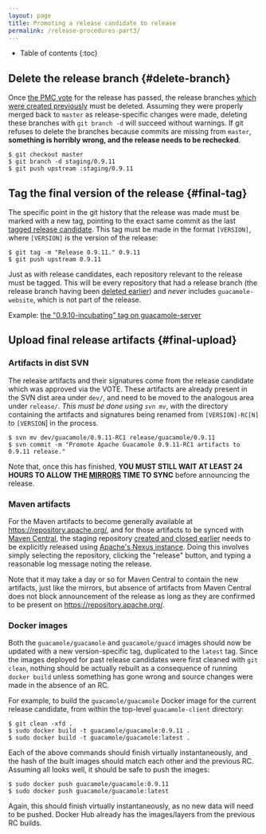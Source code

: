 ```yaml
---
layout: page 
title: Promoting a release candidate to release
permalink: /release-procedures-part3/
---
```


* Table of contents
{:toc}

Delete the release branch {#delete-branch}
------------------------------------------

Once [the PMC vote](/release-procedures-part2/#pmc-vote) for the release has
passed, the release branches [which were created
previously](/release-procedures-part1/#release-branch) must be deleted.
Assuming they were properly merged back to `master` as release-specific changes
were made, deleting these branches with `git branch -d` will succeed without
warnings. If git refuses to delete the branches because commits are missing
from `master`, **something is horribly wrong, and the release needs to be
rechecked**.

    $ git checkout master
    $ git branch -d staging/0.9.11
    $ git push upstream :staging/0.9.11

Tag the final version of the release {#final-tag}
-------------------------------------------------

The specific point in the git history that the release was made must be marked
with a new tag, pointing to the exact same commit as the last [tagged release
candidate](/release-procedures-part2/#tag-rc). This tag must be made in the
format `[VERSION]`, where `[VERSION]` is the version of the release:

    $ git tag -m "Release 0.9.11." 0.9.11
    $ git push upstream 0.9.11

Just as with release candidates, each repository relevant to the release must
be tagged. This will be every repository that had a release branch (the release
branch having been [deleted earlier](#delete-branch)) and *never* includes
`guacamole-website`, which is not part of the release.

Example: [the "0.9.10-incubating" tag on
guacamole-server](https://git1-us-west.apache.org/repos/asf?p=guacamole-server.git;a=tag;h=0875ca8f4e86b942b466cfebf84cc33c47095130)


Upload final release artifacts {#final-upload}
----------------------------------------------

### Artifacts in dist SVN

The release artifacts and their signatures come from the release candidate
which was approved via the VOTE. These artifacts are already present in the SVN
dist area under `dev/`, and need to be moved to the analogous area under
`release/`. *This must be done using `svn mv`*, with the directory containing
the artifacts and signatures being renamed from `[VERSION]-RC[N]` to
`[VERSION`] in the process.

    $ svn mv dev/guacamole/0.9.11-RC1 release/guacamole/0.9.11
    $ svn commit -m "Promote Apache Guacamole 0.9.11-RC1 artifacts to 0.9.11 release."

Note that, once this has finished, **YOU MUST STILL WAIT AT LEAST 24 HOURS TO
ALLOW THE [MIRRORS](https://www.apache.org/mirrors/) TIME TO SYNC** before
announcing the release.

### Maven artifacts

For the Maven artifacts to become generally available at
<https://repository.apache.org/>, and for those artifacts to be synced with
[Maven Central](https://search.maven.org/), the staging repository [created and
closed earlier](/release-procedures-part2/#staging-maven) needs to be
explicitly released using [Apache's Nexus
instance](https://repository.apache.org/). Doing this involves simply selecting
the repository, clicking the "release" button, and typing a reasonable log
message noting the release.

Note that it may take a day or so for Maven Central to contain the new
artifacts, just like the mirrors, but absence of artifacts from Maven Central
does not block announcement of the release as long as they are confirmed to be
present on <https://repository.apache.org/>.

### Docker images

Both the `guacamole/guacamole` and `guacamole/guacd` images should now be
updated with a new version-specific tag, duplicated to the `latest` tag. Since
the images deployed for past release candidates were first cleaned with
`git clean`, nothing should be actually rebuilt as a consequence of running
`docker build` unless something has gone wrong and source changes were made
in the absence of an RC.

For example, to build the `guacamole/guacamole` Docker image for the current
release candidate, from within the top-level `guacamole-client` directory:

    $ git clean -xfd .
    $ sudo docker build -t guacamole/guacamole:0.9.11 .
    $ sudo docker build -t guacamole/guacamole:latest .

Each of the above commands should finish virtually instantaneously, and the
hash of the built images should match each other and the previous RC. Assuming
all looks well, it should be safe to push the images:

    $ sudo docker push guacamole/guacamole:0.9.11
    $ sudo docker push guacamole/guacamole:latest

Again, this should finish virtually instantaneously, as no new data will need
to be pushed. Docker Hub already has the images/layers from the previous RC
builds.

